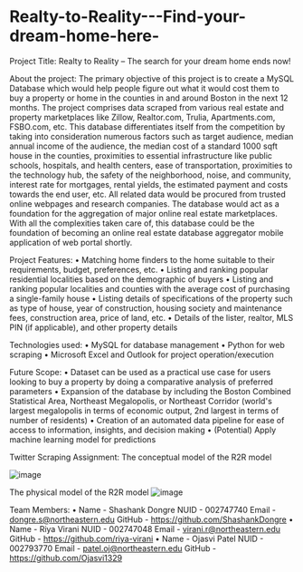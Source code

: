 # Realty-to-Reality---Find-your-dream-home-here-

Project Title:
Realty to Reality – The search for your dream home ends now!

About the project:
The primary objective of this project is to create a MySQL Database which would help people figure out what it would cost them to buy a property or home in the counties in and around Boston in the next 12 months. The project comprises data scraped from various real estate and property marketplaces like Zillow, Realtor.com, Trulia, Apartments.com, FSBO.com, etc. This database differentiates itself from the competition by taking into consideration numerous factors such as target audience, median annual income of the audience, the median cost of a standard 1000 sqft house in the counties, proximities to essential infrastructure like public schools, hospitals, and health centers, ease of transportation, proximities to the technology hub, the safety of the neighborhood, noise, and community, interest rate for mortgages, rental yields, the estimated payment and costs towards the end user, etc. All related data would be procured from trusted online webpages and research companies.
The database would act as a foundation for the aggregation of major online real estate marketplaces. With all the complexities taken care of, this database could be the foundation of becoming an online real estate database aggregator mobile application of web portal shortly.

Project Features:
•	Matching home finders to the home suitable to their requirements, budget, preferences, etc.
•	Listing and ranking popular residential localities based on the demographic of buyers
•	Listing and ranking popular localities and counties with the average cost of purchasing a single-family house
•	Listing details of specifications of the property such as type of house, year of construction, housing society and maintenance fees, construction area, price of land, etc.
•	Details of the lister, realtor, MLS PIN (if applicable), and other property details

Technologies used: 
•	MySQL for database management
•	Python for web scraping
•	Microsoft Excel and Outlook for project operation/execution

Future Scope: 
•	Dataset can be used as a practical use case for users looking to buy a property by doing a comparative analysis of preferred parameters
•	Expansion of the database by including the Boston Combined Statistical Area, Northeast Megalopolis, or Northeast Corridor (world's largest megalopolis in terms of economic output, 2nd largest in terms of number of residents)
•	Creation of an automated data pipeline for ease of access to information, insights, and decision making
•	(Potential) Apply machine learning model for predictions 
 

Twitter Scraping Assignment: 
The conceptual model of the R2R model

![image](https://user-images.githubusercontent.com/95865448/201506560-aa825627-68e3-40b5-90ec-0931a7b92250.png)

The physical model of the R2R model
![image](https://user-images.githubusercontent.com/95865448/201506568-42fc7b6c-0fe3-4e33-983e-51ae7575ae05.png)



Team Members: 
•	Name - Shashank Dongre	NUID - 002747740	Email - dongre.s@northeastern.edu	GitHub - https://github.com/ShashankDongre
•	Name - Riya Virani		NUID - 002747048	Email - virani.r@northeastern.edu	GitHub - https://github.com/riya-virani
•	Name - Ojasvi Patel		NUID - 002793770	Email - patel.oj@northeastern.edu	GitHub - https://github.com/Ojasvi1329


